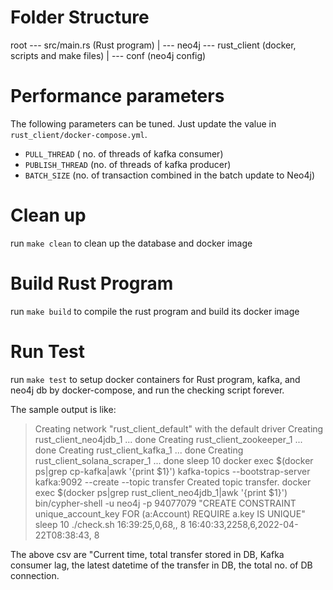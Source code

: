 # Folder Structure
root --- src/main.rs (Rust program)
     |
     --- neo4j --- rust_client (docker, scripts and make files)
               |
               --- conf (neo4j config)

# Performance parameters
The following parameters can be tuned.  Just update the value in `rust_client/docker-compose.yml`.
- `PULL_THREAD` ( no. of threads of kafka consumer)
- `PUBLISH_THREAD` (no. of threads of kafka producer)
- `BATCH_SIZE` (no. of transaction combined in the batch update to Neo4j)

# Clean up
run `make clean` to clean up the database and docker image

# Build Rust Program
run `make build` to compile the rust program and build its docker image

# Run Test
run `make test` to setup docker containers for Rust program, kafka, and neo4j db by docker-compose, and run the checking script forever.

The sample output is like:
> Creating network "rust_client_default" with the default driver
> Creating rust_client_neo4jdb_1   ... done
> Creating rust_client_zookeeper_1 ... done
> Creating rust_client_kafka_1     ... done
> Creating rust_client_solana_scraper_1 ... done
> sleep 10
> docker exec $(docker ps|grep cp-kafka|awk '{print $1}')  kafka-topics --bootstrap-server kafka:9092              --create              --topic transfer
> Created topic transfer.
> docker exec $(docker ps|grep rust_client_neo4jdb_1|awk '{print $1}') bin/cypher-shell -u neo4j -p 94077079 "CREATE CONSTRAINT unique_account_key FOR (a:Account) REQUIRE a.key IS UNIQUE"
> sleep 10
> ./check.sh
> 16:39:25,0,68,,       8
> 16:40:33,2258,6,2022-04-22T08:38:43,       8

The above csv are "Current time, total transfer stored in DB, Kafka consumer lag, the latest datetime of the transfer in DB, the total no. of DB connection.
